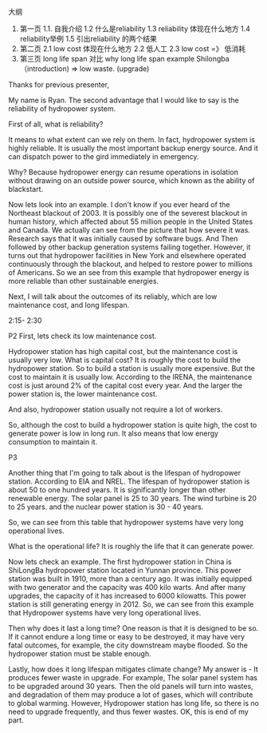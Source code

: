 大纲
1. 第一页
   1.1. 自我介绍
   1.2 什么是reliability
   1.3 reliability 体现在什么地方
   1.4 reliability举例
   1.5 引出reliability 的两个结果
2. 第二页
   2.1 low cost 体现在什么地方
   2.2 低人工
   2.3 low cost =》 低消耗
3. 第三页
   long life span 对比
   why long life span
   example Shilongba （introduction)
   => low waste. (upgrade)






Thanks for previous presenter,

My name is Ryan. The second advantage that I would like to say is the reliability of hydropower system.

First of all, what is reliability?

It means to what extent can we rely on them. In fact, hydropower system is highly reliable. It is usually the most important backup energy source. And it can dispatch power to the gird immediately in emergency.

Why? Because hydropower energy can resume operations in isolation without drawing on an outside power source, which known as the ability of blackstart.

Now lets look into an example. I don't know if you ever heard of the Northeast blackout of 2003. It is possibly one of the severest blackout in human history, which affected about 55 million people in the United States and Canada. We actually can see from the picture that how severe it was. Research says that it was initially caused by software bugs. And Then followed by other backup generation systems failing together. However, it turns out that hydropower facilities in New York and elsewhere operated continuously through the blackout, and helped to restore power to millions of Americans. So we an see from this example that hydropower energy is more reliable than other sustainable energies.

Next, I will talk about the outcomes of its reliably, which are low maintenance cost, and long lifespan.

2:15- 2:30

P2
First, lets check its low maintenance cost.

Hydropower station has high capital cost, but the maintenance cost is usually very low. What is capital cost? It is roughly the cost to build the hydropower station. So to build a station is usually more expensive. But the cost to maintain it is usually low. According to the IRENA, the maintenance cost is just around 2% of the capital cost every year. And the larger the power station is, the lower maintenance cost.

And also, hydropower station usually not require a lot of workers.

So, although the cost to build a hydropower station is quite high, the cost to generate power is low in long run. It also means that low energy consumption to maintain it.

P3

Another thing that I'm going to talk about is the lifespan of hydropower station. According to EIA and NREL. The lifespan of hydropower station is about 50 to one hundred years. It is significantly longer than other renewable energy. The solar panel is 25 to 30 years. The wind turbine is 20 to 25 years. and the nuclear power station is 30 - 40 years.

So, we can see from this table that hydropower systems have very long operational lives.

What is the operational life? It is roughly the life that it can generate power.

Now lets check an example. The first hydropower station in China is ShiLongBa hydropower station located in Yunnan province. This power station was built in 1910, more than a century ago. It was initially equipped with two generator and the capacity was 400 kilo warts. And after many upgrades, the capacity of it has increased to 6000 kilowatts. This power station is still generating energy in 2012. So, we can see from this example that Hydropower systems have very long operational lives.

Then why does it last a long time? One reason is that it is designed to be so. If it cannot endure a long time or easy to be destroyed, it may have very fatal outcomes, for example, the city downstream maybe flooded. So the hydropower station must be stable enough.

Lastly, how does it long lifespan mitigates climate change? My answer is - It produces fewer waste in upgrade. For example, The solar panel system has to be upgraded around 30 years. Then the old panels will turn into wastes, and degradation of them may produce a lot of gases, which will contribute to global warming. However, Hydropower station has long life, so there is no need to upgrade frequently, and thus fewer wastes. OK, this is end of my part.
